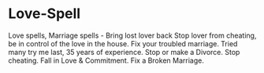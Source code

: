 # Love-Spell
Love spells, Marriage spells - Bring lost lover back Stop lover from cheating, be in control of the love in the house. Fix your troubled marriage. Tried many try me last, 35 years of experience. Stop or make a Divorce. Stop cheating. Fall in Love &amp; Commitment. Fix a Broken Marriage.
